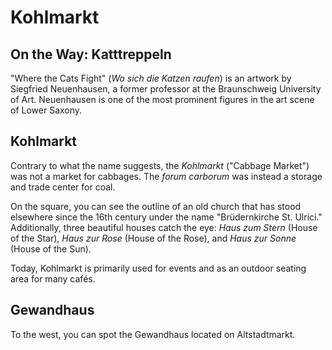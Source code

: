 # Kohlmarkt  

## On the Way: Katttreppeln  
"Where the Cats Fight" (*Wo sich die Katzen raufen*) is an artwork by Siegfried Neuenhausen, a former professor at the Braunschweig University of Art. Neuenhausen is one of the most prominent figures in the art scene of Lower Saxony.  

## Kohlmarkt  
Contrary to what the name suggests, the *Kohlmarkt* ("Cabbage Market") was not a market for cabbages. The *forum carborum* was instead a storage and trade center for coal.  

On the square, you can see the outline of an old church that has stood elsewhere since the 16th century under the name "Brüdernkirche St. Ulrici." Additionally, three beautiful houses catch the eye: *Haus zum Stern* (House of the Star), *Haus zur Rose* (House of the Rose), and *Haus zur Sonne* (House of the Sun).  

Today, Kohlmarkt is primarily used for events and as an outdoor seating area for many cafés.  

## Gewandhaus  
To the west, you can spot the Gewandhaus located on Altstadtmarkt.  
